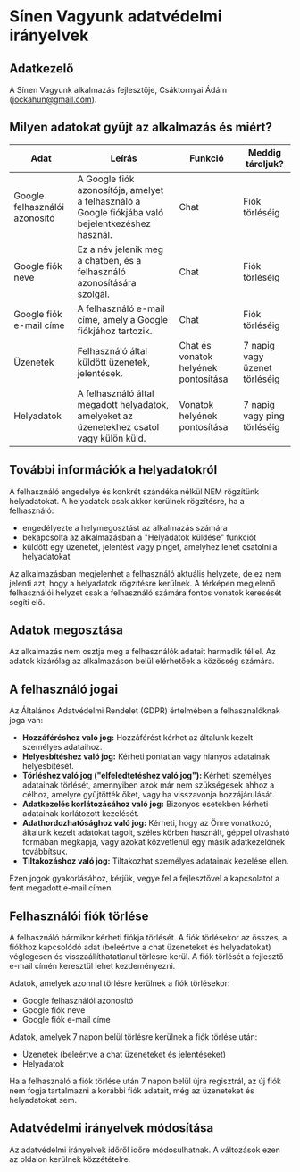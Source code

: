 # Sínen Vagyunk adatvédelmi irányelvek

## Adatkezelő

A Sínen Vagyunk alkalmazás fejlesztője, Csáktornyai Ádám (jockahun@gmail.com).

## Milyen adatokat gyűjt az alkalmazás és miért?

| Adat | Leírás | Funkció | Meddig tároljuk? |
| --- | --- | --- | --- |
| Google felhasználói azonosító | A Google fiók azonosítója, amelyet a felhasználó a Google fiókjába való bejelentkezéshez használ. | Chat | Fiók törléséig |
| Google fiók neve | Ez a név jelenik meg a chatben, és a felhasználó azonosítására szolgál. | Chat | Fiók törléséig |
| Google fiók e-mail címe | A felhasználó e-mail címe, amely a Google fiókjához tartozik. | Chat | Fiók törléséig |
| Üzenetek | Felhasználó által küldött üzenetek, jelentések. | Chat és vonatok helyének pontosítása | 7 napig vagy üzenet törléséig |
| Helyadatok | A felhasználó által megadott helyadatok, amelyeket az üzenetekhez csatol vagy külön küld. | Vonatok helyének pontosítása | 7 napig vagy ping törléséig |

## További információk a helyadatokról

A felhasználó engedélye és konkrét szándéka nélkül NEM rögzítünk helyadatokat. A helyadatok csak akkor kerülnek rögzítésre, ha a felhasználó:

- engedélyezte a helymegosztást az alkalmazás számára
- bekapcsolta az alkalmazásban a "Helyadatok küldése" funkciót
- küldött egy üzenetet, jelentést vagy pinget, amelyhez lehet csatolni a helyadatokat

Az alkalmazásban megjelenhet a felhasználó aktuális helyzete, de ez nem jelenti azt, hogy a helyadatok rögzítésre kerülnek. A térképen megjelenő felhasználói helyzet csak a felhasználó számára fontos vonatok keresését segíti elő.

## Adatok megosztása

Az alkalmazás nem osztja meg a felhasználók adatait harmadik féllel. Az adatok kizárólag az alkalmazáson belül elérhetőek a közösség számára.

## A felhasználó jogai

Az Általános Adatvédelmi Rendelet (GDPR) értelmében a felhasználóknak joga van:

- **Hozzáféréshez való jog:** Hozzáférést kérhet az általunk kezelt személyes adataihoz.
- **Helyesbítéshez való jog:** Kérheti pontatlan vagy hiányos adatainak helyesbítését.
- **Törléshez való jog ("elfeledtetéshez való jog"):** Kérheti személyes adatainak törlését, amennyiben azok már nem szükségesek ahhoz a célhoz, amelyre gyűjtötték őket, vagy ha visszavonja hozzájárulását.
- **Adatkezelés korlátozásához való jog:** Bizonyos esetekben kérheti adatainak korlátozott kezelését.
- **Adathordozhatósághoz való jog:** Kérheti, hogy az Önre vonatkozó, általunk kezelt adatokat tagolt, széles körben használt, géppel olvasható formában megkapja, vagy azokat közvetlenül egy másik adatkezelőnek továbbítsuk.
- **Tiltakozáshoz való jog:** Tiltakozhat személyes adatainak kezelése ellen.

Ezen jogok gyakorlásához, kérjük, vegye fel a fejlesztővel a kapcsolatot a fent megadott e-mail címen.

## Felhasználói fiók törlése

A felhasználó bármikor kérheti fiókja törlését. A fiók törlésekor az összes, a fiókhoz kapcsolódó adat (beleértve a chat üzeneteket és helyadatokat) véglegesen és visszaállíthatatlanul törlésre kerül. A fiók törlését a fejlesztő e-mail címén keresztül lehet kezdeményezni.

Adatok, amelyek azonnal törlésre kerülnek a fiók törlésekor:

- Google felhasználói azonosító
- Google fiók neve
- Google fiók e-mail címe

Adatok, amelyek 7 napon belül törlésre kerülnek a fiók törlése után:

- Üzenetek (beleértve a chat üzeneteket és jelentéseket)
- Helyadatok

Ha a felhasználó a fiók törlése után 7 napon belül újra regisztrál, az új fiók nem fogja tartalmazni a korábbi fiók adatait, még az üzeneteket és helyadatokat sem.

## Adatvédelmi irányelvek módosítása

Az adatvédelmi irányelvek időről időre módosulhatnak. A változások ezen az oldalon kerülnek közzétételre.
